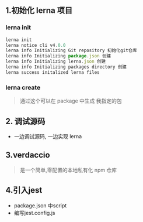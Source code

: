 ## 1.初始化 lerna 项目

### lerna init

```js
lerna init
lerna notice cli v4.0.0
lerna info Initializing Git repository 初始化git仓库
lerna info Initializing package.json 创建
lerna info Initializing lerna.json 创建
lerna info Initializing packages directory 创建
lerna success initalized lerna files
```

### lerna create

> 通过这个可以在 package 中生成 我指定的包

## 2. 调试源码

- 一边调试源码, 一边实现 lerna

## 3.verdaccio

> 是一个简单,零配置的本地私有化 npm 仓库

## 4.引入jest
- package.json 中script
- 编写jest.config.js
